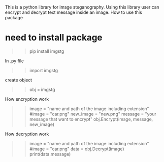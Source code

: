 This is a python library for image steganography. Using this library user can encrypt and decrypt text message inside an image.
How to use this package

# need to install package
>>pip install imgstg

In .py file
>>import imgstg

create object

>>obj = imgstg

How encryption work

>>image = "name and path of the image including extension"  #image = "car.png"
>>new_image = "new.png"
>>message = "your message that want to encrypt"
>>obj.Encrypt(image, message, new_image)

How decryption work

>>image = "name and path of the image including extension"  #image = "car.png"
>>data = obj.Decrypt(image)
>>print(data.message)
